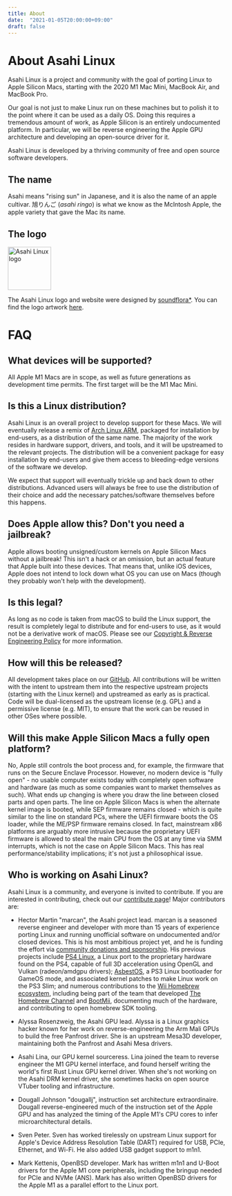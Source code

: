 ```yaml
---
title: About
date:  "2021-01-05T20:00:00+09:00"
draft: false
---
```


# About Asahi Linux

Asahi Linux is a project and community with the goal of porting Linux to Apple Silicon Macs, starting with the 2020 M1 Mac Mini, MacBook Air, and MacBook Pro.

Our goal is not just to make Linux run on these machines but to polish it to the point where it can be used as a daily OS. Doing this requires a tremendous amount of work, as Apple Silicon is an entirely undocumented platform. In particular, we will be reverse engineering the Apple GPU architecture and developing an open-source driver for it.

Asahi Linux is developed by a thriving community of free and open source software developers.

## The name

Asahi means "rising sun" in Japanese, and it is also the name of an apple cultivar. 旭りんご (*asahi ringo*) is what we know as the McIntosh Apple, the apple variety that gave the Mac its name.

## The logo

<img src="/img/AsahiLinux_logomark.svg" alt="Asahi Linux logo" width="100">

The Asahi Linux logo and website were designed by [soundflora*](https://soundflora.tokyo). You can find the logo artwork [here](https://github.com/AsahiLinux/artwork/tree/main/logos).

# FAQ

## What devices will be supported?

All Apple M1 Macs are in scope, as well as future generations as development time permits. The first target will be the M1 Mac Mini.

## Is this a Linux distribution?

Asahi Linux is an overall project to develop support for these Macs. We will eventually release a remix of [Arch Linux ARM](https://archlinuxarm.org/), packaged for installation by end-users, as a distribution of the same name. The majority of the work resides in hardware support, drivers, and tools, and it will be upstreamed to the relevant projects. The distribution will be a convenient package for easy installation by end-users and give them access to bleeding-edge versions of the software we develop.

We expect that support will eventually trickle up and back down to other distributions. Advanced users will always be free to use the distribution of their choice and add the necessary patches/software themselves before this happens.

## Does Apple allow this? Don't you need a jailbreak?

Apple allows booting unsigned/custom kernels on Apple Silicon Macs without a jailbreak! This isn't a hack or an omission, but an actual feature that Apple built into these devices. That means that, unlike iOS devices, Apple does not intend to lock down what OS you can use on Macs (though they probably won't help with the development).

## Is this legal?

As long as no code is taken from macOS to build the Linux support, the result is completely legal to distribute and for end-users to use, as it would not be a derivative work of macOS. Please see our [Copyright & Reverse Engineering Policy](/copyright) for more information.

## How will this be released?

All development takes place on our [GitHub](https://github.com/AsahiLinux). All contributions will be written with the intent to upstream them into the respective upstream projects (starting with the Linux kernel) and upstreamed as early as is practical. Code will be dual-licensed as the upstream license (e.g. GPL) and a permissive license (e.g. MIT), to ensure that the work can be reused in other OSes where possible.

## Will this make Apple Silicon Macs a fully open platform?

No, Apple still controls the boot process and, for example, the firmware that runs on the Secure Enclave Processor. However, no modern device is "fully open" - no usable computer exists today with completely open software and hardware (as much as some companies want to market themselves as such). What ends up changing is where you draw the line between closed parts and open parts. The line on Apple Silicon Macs is when the alternate kernel image is booted, while SEP firmware remains closed - which is quite similar to the line on standard PCs, where the UEFI firmware boots the OS loader, while the ME/PSP firmware remains closed. In fact, mainstream x86 platforms are arguably more intrusive because the proprietary UEFI firmware is allowed to steal the main CPU from the OS at any time via SMM interrupts, which is not the case on Apple Silicon Macs. This has real performance/stability implications; it's not just a philosophical issue.

## Who is working on Asahi Linux?

Asahi Linux is a community, and everyone is invited to contribute. If you are interested in contributing, check out our [contribute page](/contribute)! Major contributors are:

* Hector Martin "marcan", the Asahi project lead. marcan is a seasoned reverse engineer and developer with more than 15 years of experience porting Linux and running unofficial software on undocumented and/or closed devices. This is his most ambitious project yet, and he is funding the effort via [community donations and sponsorship](/support). His previous projects include [PS4 Linux](https://github.com/fail0verflow/ps4-linux), a Linux port to the proprietary hardware found on the PS4, capable of full 3D acceleration using OpenGL and Vulkan (radeon/amdgpu drivers); [AsbestOS](https://github.com/marcan/asbestos), a PS3 Linux bootloader for GameOS mode, and associated kernel patches to make Linux work on the PS3 Slim; and numerous contributions to the [Wii Homebrew ecosystem](https://wiibrew.org/), including being part of the team that developed [The Homebrew Channel](https://wiibrew.org/wiki/Homebrew_Channel) and [BootMii](https://wiibrew.org/wiki/BootMii), documenting much of the hardware, and contributing to open homebrew SDK tooling.

* Alyssa Rosenzweig, the Asahi GPU lead. Alyssa is a Linux graphics hacker known for her work on reverse-engineering the Arm Mali GPUs to build the free Panfrost driver. She is an upstream Mesa3D developer, maintaining both the Panfrost and Asahi Mesa drivers.

* Asahi Lina, our GPU kernel sourceress. Lina joined the team to reverse engineer the M1 GPU kernel interface, and found herself writing the world's first Rust Linux GPU kernel driver. When she's not working on the Asahi DRM kernel driver, she sometimes hacks on open source VTuber tooling and infrastructure.

* Dougall Johnson "dougallj", instruction set architecture extraordinaire. Dougall reverse-engineered much of the instruction set of the Apple GPU and has analyzed the timing of the Apple M1's CPU cores to infer microarchitectural details.

* Sven Peter. Sven has worked tirelessly on upstream Linux support for Apple's Device Address Resolution Table (DART) required for USB, PCIe, Ethernet, and Wi-Fi. He also added USB gadget support to m1n1.

* Mark Kettenis, OpenBSD developer. Mark has written m1n1 and U-Boot drivers for the Apple M1 core peripherals, including the bringup needed for PCIe and NVMe (ANS). Mark has also written OpenBSD drivers for the Apple M1 as a parallel effort to the Linux port.
